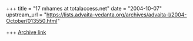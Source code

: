 +++
title = "17 mhames at totalaccess.net"
date = "2004-10-07"
upstream_url = "https://lists.advaita-vedanta.org/archives/advaita-l/2004-October/013550.html"

+++
[Archive link](https://lists.advaita-vedanta.org/archives/advaita-l/2004-October/013550.html)


